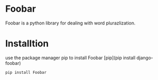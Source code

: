 # Foobar
Foobar is a python library for dealing with word plurazlization.

# Installtion 
use the package manager pip  to install Foobar [pip](pip install django-foobar)  
````
pip install Foobar 
````
